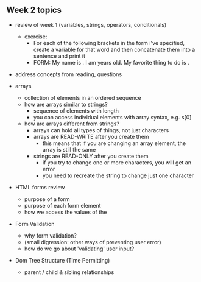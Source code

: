 ## Week 2 topics
+ review of week 1 (variables, strings, operators, conditionals)
  + exercise: 
    + For each of the following brackets in the form i've specified, create a variable for that word and then concatenate them into a sentence and print it
    + FORM: My name is <FIRST NAME> <LAST NAME>.  I am <AGE> years old.  My favorite thing to do is <FAVORITE THING>.
+ address concepts from reading, questions
+ arrays
  + collection of elements in an ordered sequence
  + how are arrays similar to strings?
    + sequence of elements with length
    + you can access individual elements with array syntax, e.g. s[0]
  + how are arrays different from strings?
    + arrays can hold all types of things, not just characters 
    + arrays are READ-WRITE after you create them
      + this means that if you are changing an array element, the array is still the same
    + strings are READ-ONLY after you create them
      + if you try to change one or more characters, you will get an error
      + you need to recreate the string to change just one character
  
+ HTML forms review
  + purpose of a form
  + purpose of each form element
  + how we access the values of the 
+ Form Validation
  + why form validation?
  + (small digression: other ways of preventing user error)
  + how do we go about 'validating' user input?
  
+ Dom Tree Structure (Time Permitting)
  + parent / child & sibling relationships
